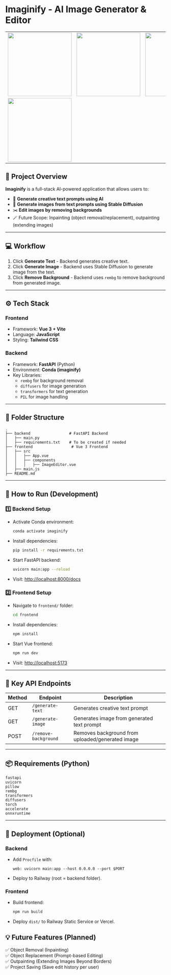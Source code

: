 # Imaginify - AI Image Generator & Editor
<table><tr>
    <td><img src="https://github.com/user-attachments/assets/ed2fd0aa-857f-4860-b137-872e521ce979" width="200" /></td>
    <td><img src="https://github.com/user-attachments/assets/8e499dc7-36a3-4ce4-8205-91eddbd78c26" width="200" /></td>
    <td><img src="https://github.com/user-attachments/assets/e73d805c-7fc0-4d8a-9c5e-3687de87475c" width="200" /></td>
    <td><img src="https://github.com/user-attachments/assets/49d3b645-4530-4604-b39e-e9136609ffe0" width="200" /></td>
</tr>
<tr>
     <td><img src="https://github.com/user-attachments/assets/96d5efd2-ea98-4625-9136-1371a85283dd" width="200" /></td>
</tr></table>




## 📌 Project Overview

**Imaginify** is a full-stack AI-powered application that allows users to:

- 🔮 **Generate creative text prompts using AI**
- 🎨 **Generate images from text prompts using Stable Diffusion**
- ✂️ **Edit images by removing backgrounds**
- 🪄 Future Scope: Inpainting (object removal/replacement), outpainting (extending images)

---

## 💻 Workflow

1. Click **Generate Text** - Backend generates creative text.
2. Click **Generate Image** - Backend uses Stable Diffusion to generate image from the text.
3. Click **Remove Background** - Backend uses `rembg` to remove background from generated image.

---

## ⚙️ Tech Stack

### Frontend

- Framework: **Vue 3 + Vite**
- Language: **JavaScript**
- Styling: **Tailwind CSS**

### Backend

- Framework: **FastAPI** (Python)
- Environment: **Conda (imaginify)**
- Key Libraries:
  - `rembg` for background removal
  - `diffusers` for image generation
  - `transformers` for text generation
  - `PIL` for image handling

---

## 📂 Folder Structure

```text
.
├── backend                 # FastAPI Backend
│   ├── main.py
│   ├── requirements.txt    # To be created if needed
├── frontend                 # Vue 3 Frontend
│   ├── src
│   │   ├── App.vue
│   │   ├── components
│   │   │   ├── ImageEditor.vue
│   ├── main.js
├── README.md
```

---

## 🚀 How to Run (Development)

### 1️⃣ Backend Setup

- Activate Conda environment:
  ```bash
  conda activate imaginify
  ```
- Install dependencies:
  ```bash
  pip install -r requirements.txt
  ```
- Start FastAPI backend:
  ```bash
  uvicorn main:app --reload
  ```
- Visit: [http://localhost:8000/docs](http://localhost:8000/docs)

### 2️⃣ Frontend Setup

- Navigate to `frontend/` folder:
  ```bash
  cd frontend
  ```
- Install dependencies:
  ```bash
  npm install
  ```
- Start Vue frontend:
  ```bash
  npm run dev
  ```
- Visit: [http://localhost:5173](http://localhost:5173)

---

## 🔗 Key API Endpoints

| Method | Endpoint             | Description                                      |
| ------ | -------------------- | ------------------------------------------------ |
| GET    | `/generate-text`     | Generates creative text prompt                   |
| GET    | `/generate-image`    | Generates image from generated text prompt       |
| POST   | `/remove-background` | Removes background from uploaded/generated image |

---

## 📦 Requirements (Python)

```text
fastapi
uvicorn
pillow
rembg
transformers
diffusers
torch
accelerate
onnxruntime
```

---

## 🚀 Deployment (Optional)

### Backend

- Add `Procfile` with:
  ```
  web: uvicorn main:app --host 0.0.0.0 --port $PORT
  ```
- Deploy to Railway (root = backend folder).

### Frontend

- Build frontend:
  ```bash
  npm run build
  ```
- Deploy `dist/` to Railway Static Service or Vercel.

## 💡 Future Features (Planned)

✅ Object Removal (Inpainting)  
✅ Object Replacement (Prompt-based Editing)  
✅ Outpainting (Extending Images Beyond Borders)  
✅ Project Saving (Save edit history per user)

